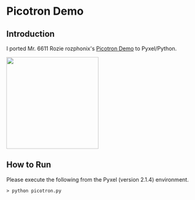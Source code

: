 # Picotron Demo

## Introduction

I ported Mr. 6611 Rozie rozphonix's [Picotron Demo](https://twitter.com/euphoria6611/status/1810718359035773350) to Pyxel/Python. 

<img src="https://github.com/jay-kumogata/FractalArts/blob/main/pyxel/picotron/screenshots/picotron01.gif" width="240" />

## How to Run

Please execute the following from the Pyxel (version 2.1.4) environment.

	> python picotron.py
